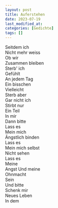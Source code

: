 ```yaml
---
layout: post
title: Auferstehen
date: 2023-07-19
last_modified_at:
categories: [Gedichte]
tags: []
---
```


Seitdem ich  
Nicht mehr weiss  
Ob wir  
Zusammen bleiben  
Sterb' ich  
Gefühlt  
An jedem Tag  
Ein bisschen  
Vielleicht  
Sterb aber  
Gar nicht ich  
Stirbt nur  
Ein Teil  
In mir  
Dann bitte  
Lass es  
Mein mich  
Ängstlich binden  
Lass es  
Mein mich selbst  
Nicht sehen  
Lass es  
Meine  
Angst
Und meine  
Ohnmacht  
Sein  
Und bitte  
Schenk mir  
Neues Leben  
In dem